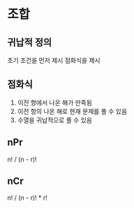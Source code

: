 # 조합

## 귀납적 정의

초기 조건을 먼저 제시
점화식을 제시

## 점화식

1. 이전 항에서 나온 해가 만족됨
2. 이전 항의 나온 해로 현재 문제를 풀 수 있음
3. 수열을 귀납적으로 풀 수 있음

## nPr

n! / (n - r)!

## nCr

n! / (n - r)! \* r!
